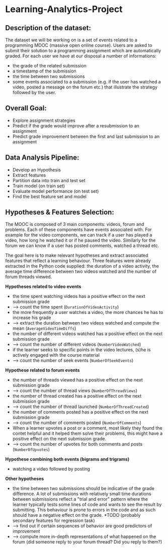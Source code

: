 # Learning-Analytics-Project

## Description of the dataset:
The dataset we will be working on is a set of events related to a programming MOOC (massive open online course). Users are asked to submit their solution to a programming assignment which are automatically graded. For each user we have at our disposal a number of informations:
* the grade of the related submission
* a timestamp of the submission
* the time between two submissions
* some events associated to a submission (e.g. if the user has watched a video, posted a message on the forum etc.) that illustrate the strategy followed by the user.


## Overall Goal:
* Explore assignment strategies
* Predict if the grade would improve after a resubmission to an assignment
* Predict grade improvement between the first and last submission to an assignment 

## Data Analysis Pipeline:
* Develop an Hypothesis
* Extract features
* Partition data into train and test set
* Train model (on train set)
* Evaluate model performance (on test set)
* Find the best feature set and model

## Hypotheses & Features Selection:
The MOOC is composed of 3 main components: videos, forum and problems. Each of these components have events associated with.
For example for the video components, we can track if a user has played a video, how long he watched it or if he paused the video. Similarly for the forum we can know if a user has posted comments, watched a thread etc.
 
 The goal here is to make relevant hypotheses and extract associated features that reflect a learning behaviour. Three features were already extracted in the Python code supplied: the duration of a video activity, the average time difference between two videos watched and the number of forum threads viewed.
 
__Hypotheses related to video events__
* the time spent watching videos has a positive effect on the next submission grade
 * --> count the time spent (`DurationOfVideoActivity`)
* the more frequently a user watches a video, the more chances he has to increase his grade
 * --> extract the duration between two videos watched and compute the mean (`AverageVideoTimeDiffs`)
* the number of different videos watched has a positive effect on the next submission grade
 * --> count the number of different videos (`NumberVideoWatched`)
* if the learner seeks to specific points in the video lectures, (s)he is actively engaged with the course material
 * --> count the number of seek events (`NumberOfSeekEvents`)

__Hypothese related to forum events__
* the number of threads viewed has a positive effect on the next submission grade
 * --> count the number of thread views (`NumberOfThreadViews`)
* the number of thread created has a positive effect on the next submission grade
 * --> count the number of thread launched (`NumberOfThreadCreated`)
* the number of comments posted has a positive effect on the next submission grade
 * --> count the number of comments posted (`NumberOfComments`)
* When a learner upvotes a post or a comment, most likely they found the contet helpful and it helped them solve their problems, this might have a positive effect on the next submission grade.
 * --> count the number of upvotes for both comments and posts (`NumberOfUpvotes`)
  
__Hypothese combining both events (bigrams and trigrams)__
* watching a video followed by posting

__Other hypotheses__
* the time between two submissions should be indicative of the grade difference. A lot of submissions with relatively small time durations between submissions reflect a "trial and error" pattern where the learner typically tests some lines of code and wants to see the result by submitting. This behaviour is prone to errors in the code and as such should have a negative effect on the grade.
*TODO (probably secondary features for regression task)
 * --> find out if certain sequences of behavior are good predictors of improvement
 * --> compute more in-depth representations of what happened on the forum (did someone reply to your forum thread? Did you reply to them?)
